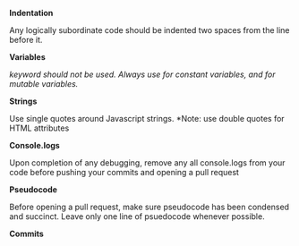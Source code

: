 
**Indentation**

Any logically subordinate code should be indented two spaces from the line before it.

**Variables**

<var> keyword should not be used. Always use <const> for constant variables, and <let> for mutable variables.

**Strings**

Use single quotes around Javascript strings.
*Note: use double quotes for HTML attributes

**Console.logs**

Upon completion of any debugging, remove any all console.logs from your code before pushing your commits
and opening a pull request

**Pseudocode**

Before opening a pull request, make sure pseudocode has been condensed and succinct. Leave only one line
of psuedocode whenever possible.

**Commits**



